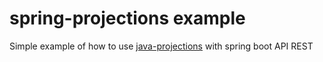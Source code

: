# spring-projections example
Simple example of how to use [java-projections](https://github.com/CristianRoot/java-projections)
with spring boot API REST

